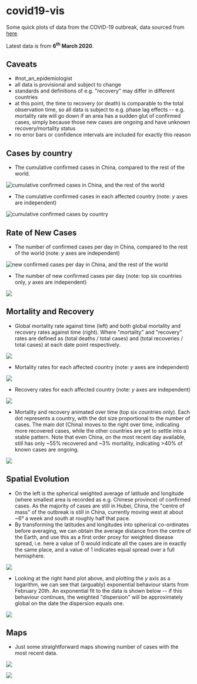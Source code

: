 # covid19-vis
Some quick plots of data from the COVID-19 outbreak, data sourced from [here](https://github.com/CSSEGISandData/COVID-19). 

Latest data is from **6<sup>th</sup> March 2020**.

## Caveats

* #not_an_epidemiologist
* all data is provisional and subject to change
* standards and definitions of e.g. "recovery" may differ in different countries
* at this point, the time to recovery (or death) is comparable to the total observation time, so all data is subject to e.g. phase lag effects -- e.g. mortality rate will go down if an area has a sudden glut of confirmed cases, simply because those new cases are ongoing and have unknown recovery/mortality status
* no error bars or confidence intervals are included for exactly this reason

## Cases by country

* The cumulative confirmed cases in China, compared to the rest of the world.

![cumulative confirmed cases in China, and the rest of the world](pics/p_cases_country.png)

* The cumulative confirmed cases in each affected country (note: *y* axes are independent)

![cumulative confirmed cases by country](pics/p_cases_country_facet.png)


## Rate of New Cases

* The number of confirmed cases per day in China, compared to the rest of the world (note: *y* axes are independent)

![new confirmed cases per day in China, and the rest of the world](pics/p_cases_per_day_country.png)

* The number of new confirmed cases per day (note: top six countries only, *y* axes are independent)

![](pics/p_cases_per_day_country_facet.png)


## Mortality and Recovery

* Global mortality rate against time (left) and both global mortality and recovery rates against time (right). Where "mortality" and "recovery" rates are defined as (total deaths / total cases) and (total recoveries / total cases) at each date point respectively.

![](pics/p_both_mortality_recovered.png)

* Mortality rates for each affected country (note: *y* axes are independent)

![](pics/p_mortality_facet.png)

* Recovery rates for each affected country (note: *y* axes are independent)

![](pics/p_recovered_facet.png)

* Mortality and recovery animated over time (top six countries only). Each dot represents a country, with the dot size proportional to the number of cases. The main dot (China) moves to the right over time, indicating more recovered cases, while the other countries are yet to settle into a stable pattern. Note that even China, on the most recent day available, still has only ~55% recovered and ~3% mortality, indicating >40% of known cases are ongoing.

![](pics/anim_mortality_recovered.gif)

## Spatial Evolution

* On the left is the spherical weighted average of latitude and longitude (where smallest area is recorded as e.g. Chinese province) of confirmed cases. As the majority of cases are still in Hubei, China, the "centre of mass" of the outbreak is still in China, currently moving west at about ~6° a week and south at roughly half that pace.
* By transforming the latitudes and longitudes into spherical co-ordinates before averaging, we can obtain the average distance from the centre of the Earth, and use this as a first order proxy for weighted disease spread, i.e. here a value of 0 would indicate all the cases are in exactly the same place, and a value of 1 indicates equal spread over a full hemisphere.

![](pics/p_com.png)

* Looking at the right hand plot above, and plotting the *y* axis as a logarithm, we can see that (arguably) exponential behaviour starts from February 20th. An exponential fit to the data is shown below -- if this behaviour continues, the weighted "dispersion" will be approximately global on the date the dispersion equals one.

![](pics/p_com_proj.png)


## Maps

* Just some straightforward maps showing number of cases with the most recent data.

![](pics/map.png)

![](pics/map2.png)



